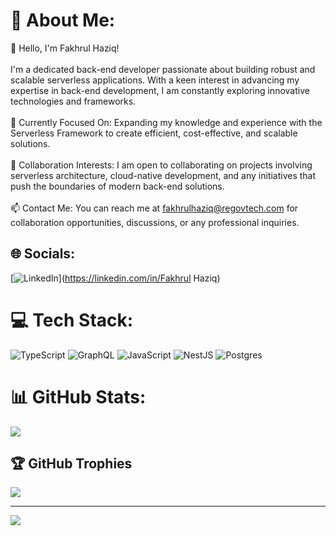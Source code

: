 # 💫 About Me:
👋 Hello, I'm Fakhrul Haziq!<br><br>I'm a dedicated back-end developer passionate about building robust and scalable serverless applications. With a keen interest in advancing my expertise in back-end development, I am constantly exploring innovative technologies and frameworks.<br><br>🌱 Currently Focused On: Expanding my knowledge and experience with the Serverless Framework to create efficient, cost-effective, and scalable solutions.<br><br>💼 Collaboration Interests: I am open to collaborating on projects involving serverless architecture, cloud-native development, and any initiatives that push the boundaries of modern back-end solutions.<br><br>📫 Contact Me: You can reach me at fakhrulhaziq@regovtech.com for collaboration opportunities, discussions, or any professional inquiries.


## 🌐 Socials:
[![LinkedIn](https://img.shields.io/badge/LinkedIn-%230077B5.svg?logo=linkedin&logoColor=white)](https://linkedin.com/in/Fakhrul Haziq) 

# 💻 Tech Stack:
![TypeScript](https://img.shields.io/badge/typescript-%23007ACC.svg?style=for-the-badge&logo=typescript&logoColor=white) ![GraphQL](https://img.shields.io/badge/-GraphQL-E10098?style=for-the-badge&logo=graphql&logoColor=white) ![JavaScript](https://img.shields.io/badge/javascript-%23323330.svg?style=for-the-badge&logo=javascript&logoColor=%23F7DF1E) ![NestJS](https://img.shields.io/badge/nestjs-%23E0234E.svg?style=for-the-badge&logo=nestjs&logoColor=white) ![Postgres](https://img.shields.io/badge/postgres-%23316192.svg?style=for-the-badge&logo=postgresql&logoColor=white)
# 📊 GitHub Stats:
![](https://github-readme-streak-stats.herokuapp.com/?user=@fakhrul-haziq&theme=dark&hide_border=false)<br/>

## 🏆 GitHub Trophies
![](https://github-profile-trophy.vercel.app/?username=@fakhrul-haziq&theme=radical&no-frame=false&no-bg=true&margin-w=4)

---
[![](https://visitcount.itsvg.in/api?id=@fakhrul-haziq&icon=0&color=0)](https://visitcount.itsvg.in)

<!-- Proudly created with GPRM ( https://gprm.itsvg.in ) -->
